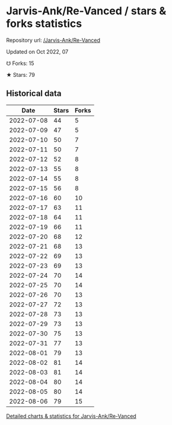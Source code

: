 # Jarvis-Ank/Re-Vanced / stars & forks statistics

Repository url: [/Jarvis-Ank/Re-Vanced](https://github.com/Jarvis-Ank/Re-Vanced)

Updated on Oct 2022, 07

☋ Forks: 15

★ Stars: 79

## Historical data
| Date | Stars | Forks |
|------|-------|-------|
| 2022-07-08 | 44 | 5 | 
| 2022-07-09 | 47 | 5 | 
| 2022-07-10 | 50 | 7 | 
| 2022-07-11 | 50 | 7 | 
| 2022-07-12 | 52 | 8 | 
| 2022-07-13 | 55 | 8 | 
| 2022-07-14 | 55 | 8 | 
| 2022-07-15 | 56 | 8 | 
| 2022-07-16 | 60 | 10 | 
| 2022-07-17 | 63 | 11 | 
| 2022-07-18 | 64 | 11 | 
| 2022-07-19 | 66 | 11 | 
| 2022-07-20 | 68 | 12 | 
| 2022-07-21 | 68 | 13 | 
| 2022-07-22 | 69 | 13 | 
| 2022-07-23 | 69 | 13 | 
| 2022-07-24 | 70 | 14 | 
| 2022-07-25 | 70 | 14 | 
| 2022-07-26 | 70 | 13 | 
| 2022-07-27 | 72 | 13 | 
| 2022-07-28 | 73 | 13 | 
| 2022-07-29 | 73 | 13 | 
| 2022-07-30 | 75 | 13 | 
| 2022-07-31 | 77 | 13 | 
| 2022-08-01 | 79 | 13 | 
| 2022-08-02 | 81 | 14 | 
| 2022-08-03 | 81 | 14 | 
| 2022-08-04 | 80 | 14 | 
| 2022-08-05 | 80 | 14 | 
| 2022-08-06 | 79 | 15 | 


[Detailed charts & statistics for Jarvis-Ank/Re-Vanced](https://reviewgithub.com/rep/Jarvis-Ank/Re-Vanced)
